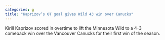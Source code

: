 ```yaml
---
categories: g
title: "Kaprizov’s OT goal gives Wild 43 win over Canucks"
---
```

Kirill Kaprizov scored in overtime to lift the Minnesota Wild to a 4-3 comeback win over the Vancouver Canucks for their first win of the season.